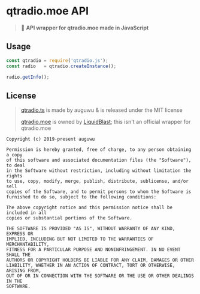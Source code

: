 # qtradio.moe API

> :tulip: **API wrapper for qtradio.moe made in JavaScript**

## Usage

```js
const qtradio = require('qtradio.js');
const radio   = qtradio.createInstance();

radio.getInfo();
```

## License

> [qtradio.ts](https://github.com/auguwu/qtradio.js) is made by auguwu & is released under the MIT license
>
> [qtradio.moe](https://qtradio.moe) is owned by [LiquidBlast](https://github.com/LiquidBlast); this isn't an official wrapper for qtradio.moe

```
Copyright (c) 2019-present auguwu

Permission is hereby granted, free of charge, to any person obtaining a copy
of this software and associated documentation files (the "Software"), to deal
in the Software without restriction, including without limitation the rights
to use, copy, modify, merge, publish, distribute, sublicense, and/or sell
copies of the Software, and to permit persons to whom the Software is
furnished to do so, subject to the following conditions:

The above copyright notice and this permission notice shall be included in all
copies or substantial portions of the Software.

THE SOFTWARE IS PROVIDED "AS IS", WITHOUT WARRANTY OF ANY KIND, EXPRESS OR
IMPLIED, INCLUDING BUT NOT LIMITED TO THE WARRANTIES OF MERCHANTABILITY,
FITNESS FOR A PARTICULAR PURPOSE AND NONINFRINGEMENT. IN NO EVENT SHALL THE
AUTHORS OR COPYRIGHT HOLDERS BE LIABLE FOR ANY CLAIM, DAMAGES OR OTHER
LIABILITY, WHETHER IN AN ACTION OF CONTRACT, TORT OR OTHERWISE, ARISING FROM,
OUT OF OR IN CONNECTION WITH THE SOFTWARE OR THE USE OR OTHER DEALINGS IN THE
SOFTWARE.
```